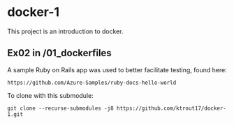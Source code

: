 # docker-1

This project is an introduction to docker. 

## Ex02 in /01_dockerfiles

A sample Ruby on Rails app was used to better facilitate testing, found here: 

```https://github.com/Azure-Samples/ruby-docs-hello-world```

To clone with this submodule:

```git clone --recurse-submodules -j8 https://github.com/ktrout17/docker-1.git```
